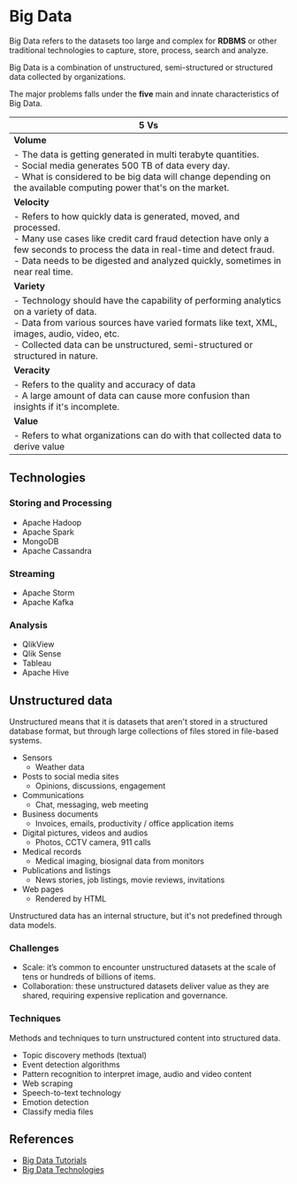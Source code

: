 # Big Data

Big Data refers to the datasets too large and complex for **RDBMS** or other traditional technologies to capture, store, process, search and analyze.

Big Data is a combination of unstructured, semi-structured or structured data collected by organizations.

The major problems falls under the **five** main and innate characteristics of Big Data. 

| 5 Vs                                                         |
| ------------------------------------------------------------ |
| **Volume**                                                   |
| - The data is getting generated in multi terabyte quantities.<br />- Social media generates 500 TB of data every day.<br />- What is considered to be big data will change depending on the available computing power that's on the market. |
| **Velocity**                                                 |
| - Refers to how quickly data is generated, moved, and processed.<br />- Many use cases like credit card fraud detection have only a few seconds to process the data in real-time and detect fraud.<br />- Data needs to be digested and analyzed quickly, sometimes in near real time. |
| **Variety**                                                  |
| - Technology should have the capability of performing analytics on a variety of data.<br />- Data from various sources have varied formats like text, XML, images, audio, video, etc.<br />- Collected data can be unstructured, semi-structured or structured in nature. |
| **Veracity**                                                 |
| - Refers to the quality and accuracy of data<br />- A large amount of data can cause more confusion than insights if it's incomplete. |
| **Value**                                                    |
| - Refers to what organizations can do with that collected data to derive value |

## Technologies

### Storing and Processing

- Apache Hadoop
- Apache Spark
- MongoDB
- Apache Cassandra

### Streaming

- Apache Storm
- Apache Kafka

### Analysis

- QlikView
- Qlik Sense
- Tableau
- Apache Hive

## Unstructured data

Unstructured means that it is datasets that aren't stored in a structured database format, but through large collections of files stored in file-based systems.

- Sensors
  - Weather data
- Posts to social media sites
  - Opinions, discussions, engagement
- Communications
  - Chat, messaging, web meeting
- Business documents
  - Invoices, emails, productivity / office application items
- Digital pictures, videos and audios
  - Photos, CCTV camera,  911 calls
- Medical records
  - Medical imaging, biosignal data from monitors
- Publications and listings
  - News stories, job listings, movie reviews, invitations
- Web pages
  - Rendered by HTML

Unstructured data has an internal structure, but it's not predefined through data models.

### Challenges

- Scale: it’s common to encounter unstructured datasets at the scale of tens or hundreds of billions of items.
- Collaboration: these unstructured datasets deliver value as they are shared, requiring expensive replication and governance.

### Techniques

Methods and techniques to turn unstructured content into structured data.

- Topic discovery methods (textual)
- Event detection algorithms
- Pattern recognition to interpret image, audio and video content
- Web scraping
- Speech-to-text technology
- Emotion detection
- Classify media files

## References

- [Big Data Tutorials](https://data-flair.training/blogs/big-data-tutorials-home/)
- [Big Data Technologies](https://techvidvan.com/tutorials/big-data-technologies/)